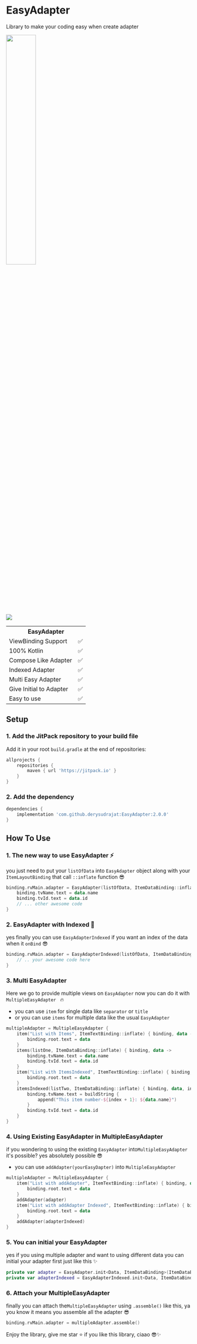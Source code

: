 # EasyAdapter
Library to make your coding easy when create adapter

<img src="https://user-images.githubusercontent.com/32610660/142735095-78997cea-9103-4902-8618-0cc69de647a3.png" width = 40%>

[![](https://jitpack.io/v/derysudrajat/EasyAdapter.svg)](https://jitpack.io/#derysudrajat/EasyAdapter)

<table style="width:100%">
  <tr>
    <th colspan=2 >EasyAdapter</th>
  </tr>
  <tr>
    <td>ViewBinding Support</td>
    <td>✅</td>
  </tr>
  <tr>
    <td>100% Kotlin</td>
    <td>✅</td>
  </tr>
  <tr>
    <td>Compose Like Adapter</td>
    <td>✅</td>
  </tr>
    <tr>
    <td>Indexed Adapter</td>
    <td>✅</td>
  </tr>
  </tr>
    <tr>
    <td>Multi Easy Adapter</td>
    <td>✅</td>
  </tr>
  </tr>
    <tr>
    <td>Give Initial to Adapter</td>
    <td>✅</td>
  </tr>
  <tr>
    <td>Easy to use</td>
    <td>✅</td>
  </tr>
</table>

## Setup

### 1. Add the JitPack repository to your build file

Add it in your root `build.gradle` at the end of repositories:
```gradle
allprojects {
    repositories {
        maven { url 'https://jitpack.io' }
    }
}
```

### 2. Add the dependency

```gradle
dependencies {
    implementation 'com.github.derysudrajat:EasyAdapter:2.0.0'
}
```

## How To Use

### 1. The new way to use EasyAdapter ⚡️
you just need to put your `listOfData` into `EasyAdapter` object along with your `ItemLayoutBinding` that call `::inflate` function 😎

```kotlin
binding.rvMain.adapter = EasyAdapter(listOfData, ItemDataBinding::inflate) { binding, data ->
    binding.tvName.text = data.name
    binding.tvId.text = data.id
    // ... other awesome code
}
```
### 2. EasyAdapter with Indexed 🥳
yes finally you can use `EasyAdapterIndexed` if you want an index of the data when it `onBind` 😎

```kotlin
binding.rvMain.adapter = EasyAdapterIndexed(listOfData, ItemDataBinding::inflate) { binding, data, index ->
    // .. your awesome code here
}
```
### 3. Multi EasyAdapter
Here we go to provide multiple views on `EasyAdapter` now you can do it with `MultipleEasyAdapter ` 🔥

- you can use `item` for single data like `separator` or `title`
- or you can use `items` for multiple data like the usual `EasyAdapter`

```kotlin
multipleAdapter = MultipleEasyAdapter {
    item("List with Items", ItemTextBinding::inflate) { binding, data ->
        binding.root.text = data
    }
    items(listOne, ItemDataBinding::inflate) { binding, data ->
        binding.tvName.text = data.name
        binding.tvId.text = data.id
    }
    item("List with ItemsIndexed", ItemTextBinding::inflate) { binding, data ->
        binding.root.text = data
    }
    itemsIndexed(listTwo, ItemDataBinding::inflate) { binding, data, index ->
        binding.tvName.text = buildString {
            append("This item number-${index + 1}: ${data.name}")
        }
        binding.tvId.text = data.id
    }
}
```

### 4. Using Existing EasyAdapter in MultipleEasyAdapter
if you wondering to using the existing `EasyAdapter` into`MultipleEasyAdapter` it's possible? yes absolutely possible 😎
- you can use `addAdapter(yourEasyDapter)` into `MultipleEasyAdapter`

```kotlin
multipleAdapter = MultipleEasyAdapter {
    item("List with addAdapter", ItemTextBinding::inflate) { binding, data ->
        binding.root.text = data
    }
    addAdapter(adapter)
    item("List with addAdapter Indexed", ItemTextBinding::inflate) { binding, data ->
        binding.root.text = data
    }
    addAdapter(adapterIndexed)
}
```

### 5. You can initial your EasyAdapter
yes if you using multiple adapter and want to using different data you can initial your adapter first just like this ✨

```kotlin
private var adapter = EasyAdapter.init<Data, ItemDataBinding>(ItemDataBinding::inflate)
private var adapterIndexed = EasyAdapterIndexed.init<Data, ItemDataBinding>(ItemDataBinding::inflate)
```

### 6. Attach your MultipleEasyAdapter
finally you can attach the`MultipleEasyAdapter` using `.assemble()` like this, ya you know it means you assemble all the adapter 😎

```kotlin
binding.rvMain.adapter = multipleAdapter.assemble()
```

Enjoy the library, give me star ⭐️ if you like this library, ciaao 😎✨
